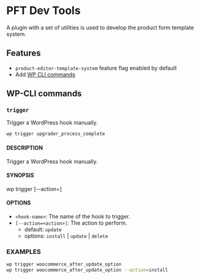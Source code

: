 # PFT Dev Tools
A plugin with a set of utilities is used to develop the product form template system.

## Features

* `product-editor-template-system` feature flag enabled by default
* Add [WP CLI commands](#wp-cli-commands)

## WP-CLI commands

### `trigger`

Trigger a WordPress hook manually.

```sh
wp trigger upgrader_process_complete 
```

#### DESCRIPTION

Trigger a WordPress hook manually.

#### SYNOPSIS

  wp trigger <action> [--action=<action>]

#### OPTIONS

* `<hook-name>`: The name of the hook to trigger.
* `[--action=<action>]`: The action to perform.
  - default: `update`
  - options: `install` | `update` | `delete`

### EXAMPLES

```sh
wp trigger woocommerce_after_update_option
wp trigger woocommerce_after_update_option --action=install
```